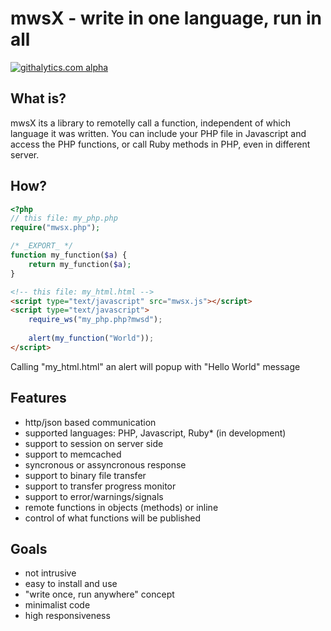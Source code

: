 # mwsX - write in one language, run in all
[![githalytics.com alpha](https://cruel-carlota.pagodabox.com/00c44fb2387137370abf057a0b4906cd "githalytics.com")](http://githalytics.com/loureirorg/mwsx)

## What is?
mwsX its a library to remotelly call a function, independent of which language it was written. You can include your PHP file in Javascript and access the PHP functions, or call Ruby methods in PHP, even in different server.

## How?
```php
<?php
// this file: my_php.php
require("mwsx.php");

/* _EXPORT_ */
function my_function($a) {
	return my_function($a);
}
```
```html
<!-- this file: my_html.html -->
<script type="text/javascript" src="mwsx.js"></script>
<script type="text/javascript">
	require_ws("my_php.php?mwsd");
	
	alert(my_function("World"));
</script>
```
Calling "my_html.html" an alert will popup with "Hello World" message

## Features
* http/json based communication
* supported languages: PHP, Javascript, Ruby* (in development)
* support to session on server side
* support to memcached
* syncronous or assyncronous response
* support to binary file transfer
* support to transfer progress monitor
* support to error/warnings/signals
* remote functions in objects (methods) or inline
* control of what functions will be published


## Goals
* not intrusive
* easy to install and use
* "write once, run anywhere" concept
* minimalist code
* high responsiveness